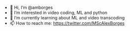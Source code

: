 - 👋 Hi, I’m @amborges
- 👀 I’m interested in video coding, ML and python
- 🌱 I’m currently learning about ML and video transcoding
- 📫 How to reach me: https://twitter.com/MScAlexBorges

<!---
amborges/amborges is a ✨ special ✨ repository because its `README.md` (this file) appears on your GitHub profile.
You can click the Preview link to take a look at your changes.
--->
